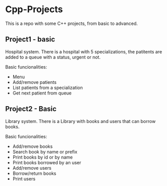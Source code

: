 # Cpp-Projects
This is a repo with some C++ projects, from basic to advanced.

## Project1 - basic

Hospital system. There is a hospital with 5 specializations, the patitents are added to a queue with a status, urgent or not. 

Basic funcionalities:
* Menu 
* Add/remove patients
* List patients from a specialization
* Get next patient from queue

## Project2 - Basic

Library system. There is a Library with books and users that can borrow books.

Basic funcionalities:
* Add/remove books
* Search book by name or prefix 
* Print books by id or by name
* Print books borrowed by an user
* Add/remove users
* Borrow/return books
* Print users